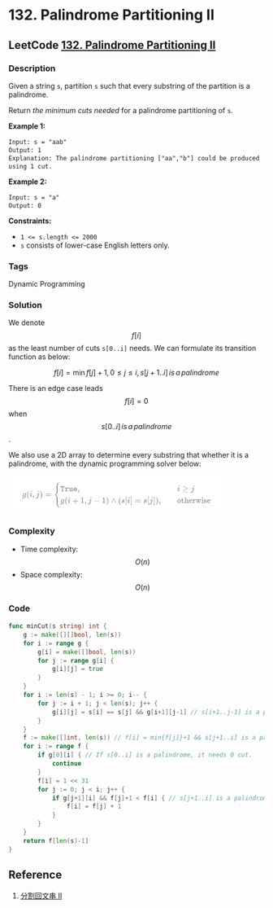 # 132. Palindrome Partitioning II

## LeetCode [132. Palindrome Partitioning II](https://leetcode-cn.com/problems/palindrome-partitioning-ii/)

### Description

Given a string `s`, partition `s` such that every substring of the partition is a palindrome.

Return _the minimum cuts needed_ for a palindrome partitioning of `s`.

**Example 1:**

```text
Input: s = "aab"
Output: 1
Explanation: The palindrome partitioning ["aa","b"] could be produced using 1 cut.
```

**Example 2:**

```text
Input: s = "a"
Output: 0
```

**Constraints:**

* `1 <= s.length <= 2000`
* `s` consists of lower-case English letters only.

### Tags

Dynamic Programming

### Solution

We denote $$f[i]$$ as the least number of cuts `s[0..i]` needs. We can formulate its transition function as below:

$$f[i] = \min {f[j]}+1, 0\leq j\leq i, s[j+1..i] \,is\,a\,palindrome$$ 

There is an edge case leads $$f[i]=0$$ when $$s[0..i] \,is\,a\,palindrome$$ .

We also use a 2D array to determine every substring that whether it is a palindrome, with the dynamic programming solver below:

![](../.gitbook/assets/image%20%2810%29.png)

### Complexity

* Time complexity: $$O(n)$$
* Space complexity: $$O(n)$$

### Code

```go
func minCut(s string) int {
	g := make([][]bool, len(s))
	for i := range g {
		g[i] = make([]bool, len(s))
		for j := range g[i] {
			g[i][j] = true
		}
	}
	for i := len(s) - 1; i >= 0; i-- {
		for j := i + 1; j < len(s); j++ {
			g[i][j] = s[i] == s[j] && g[i+1][j-1] // s[i+1..j-1] is a palindrome
		}
	}
	f := make([]int, len(s)) // f[i] = min{f[j]}+1 && s[j+1..i] is a palindrome
	for i := range f {
		if g[0][i] { // If s[0..i] is a palindrome, it needs 0 cut.
			continue
		}
		f[i] = 1 << 31
		for j := 0; j < i; j++ {
			if g[j+1][i] && f[j]+1 < f[i] { // s[j+1..i] is a palindrome
				f[i] = f[j] + 1
			}
		}
	}
	return f[len(s)-1]
}
```

## Reference

1. [分割回文串 II](https://leetcode-cn.com/problems/palindrome-partitioning-ii/solution/fen-ge-hui-wen-chuan-ii-by-leetcode-solu-norx/)

